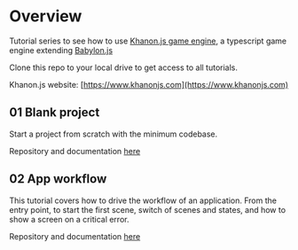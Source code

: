 # Overview

Tutorial series to see how to use [Khanon.js game engine](https://www.npmjs.com/package/@khanonjs/engine), a typescript game engine extending [Babylon.js](https://www.babylonjs.com/)

Clone this repo to your local drive to get access to all tutorials.

Khanon.js website: [https://www.khanonjs.com](https://www.khanonjs.com)

## 01 Blank project
Start a project from scratch with the minimum codebase.

Repository and documentation [here](https://github.com/khanonjs/khanon.js-tutorials/tree/main/01-blank-project)

## 02 App workflow
This tutorial covers how to drive the workflow of an application. From the entry point, to start the first scene, switch of scenes and states, and how to show a screen on a critical error.

Repository and documentation [here](https://github.com/khanonjs/khanon.js-tutorials/tree/main/02-app-workflow)

